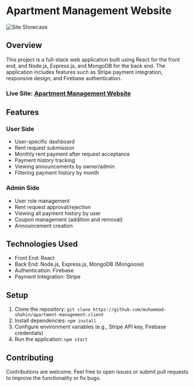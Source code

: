 # Apartment Management Website

![Site Showcase](https://i.ibb.co/6vLkKPd/assignment-12-project-showcase.png)

## Overview

This project is a full-stack web application built using React for the front end, and Node.js, Express.js, and MongoDB for the back end. The application includes features such as Stripe payment integration, responsive design, and Firebase authentication.

### Live Site: [Apartment Management Website](https://linden-apartment-management.web.app/)

## Features

### User Side

- User-specific dashboard
- Rent request submission
- Monthly rent payment after request acceptance
- Payment history tracking
- Viewing announcements by owner/admin
- Filtering payment history by month

### Admin Side

- User role management
- Rent request approval/rejection
- Viewing all payment history by user
- Coupon management (addition and removal)
- Announcement creation

## Technologies Used

- Front End: React
- Back End: Node.js, Express.js, MongoDB (Mongoose)
- Authentication: Firebase
- Payment Integration: Stripe

## Setup

1. Clone the repository: `git clone https://github.com/muhammad-shahin/apartment-management-client`
2. Install dependencies: `npm install`
3. Configure environment variables (e.g., Stripe API key, Firebase credentials)
4. Run the application: `npm start`

## Contributing

Contributions are welcome. Feel free to open issues or submit pull requests to improve the functionality or fix bugs.


